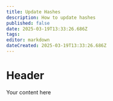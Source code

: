 ```yaml
---
title: Update Hashes
description: How to update hashes
published: false
date: 2025-03-19T13:33:26.686Z
tags: 
editor: markdown
dateCreated: 2025-03-19T13:33:26.686Z
---
```


# Header
Your content here